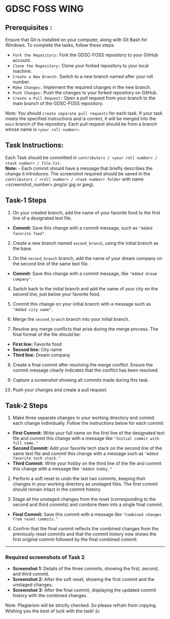 # GDSC FOSS WING

## Prerequisites : 
Ensure that Git is installed on your computer, along with Git Bash for Windows. To complete the tasks, follow these steps:

- `Fork the Repository:` Fork the GDSC-FOSS repository to your GitHub account.
- `Clone the Repository:` Clone your forked repository to your local machine.
- `Create a New Branch:` Switch to a new branch named after your roll number.
- `Make Changes:` Implement the required changes in the new branch.
- `Push Changes:` Push the changes to your forked repository on GitHub.
- `Create a Pull Request:` Open a pull request from your branch to the main branch of the GDSC-FOSS repository.

Note: You should `create separate pull requests` for each task. If your task meets the specified instructions and is correct, it will be merged into the `main` branch of the repository. Each pull request should be from a branch whose name is `<your roll number>`.

## Task Instructions:
Each Task should be committed in `contributors / <your roll number> / <task number> / file.txt`. <br>
**Note:** -  Each commit should have a message that briefly describes the change it introduces. The screenshot required should be saved in the `contributors / <roll number> / <task number> folder` with name <screenshot_number>.png(or jpg or jpeg).
          
## Task-1 Steps

1.  On your created branch, add the name of your favorite food to the first line of a designated text file.
   - **Commit:** Save this change with a commit message, such as `"Added favorite food"`.

2.  Create a new branch named `second_branch`, using the initial branch as the base.

3.  On the `second_branch` branch, add the name of your dream company on the second line of the same text file.
   - **Commit:** Save this change with a commit message, like `"Added dream company"`.

4.  Switch back to the initial branch and add the name of your city on the second line, just below your favorite food.

5.  Commit this change on your initial branch with a message such as `"Added city name"`.

6.  Merge the `second_branch` branch into your initial branch.

7.  Resolve any merge conflicts that arise during the merge process. The final format of the file should be:
   - **First line:** Favorite food
   - **Second line:** City name
   - **Third line:** Dream company

8.  Create a final commit after resolving the merge conflict. Ensure the commit message clearly indicates that the conflict has been resolved.

9.  Capture a screenshot showing all commits made during this task.

10. Push your changes and create a pull request.



## Task-2 Steps

1.  Make three separate changes in your working directory and commit each change individually. Follow the instructions below for each commit:
   - **First Commit:** Write your full name on the first line of the designated text file and commit this change with a message like `"Initial commit with full name."`
   - **Second Commit:** Add your favorite tech stack on the second line of the same text file and commit this change with a message such as `"Added favorite tech stack."`
   - **Third Commit:** Write your hobby on the third line of the file and commit this change with a message like `"Added hobby."`

2.  Perform a soft reset to undo the last two commits, keeping their changes in your working directory as unstaged files. The first commit should remain intact in the commit history. 

3.  Stage all the unstaged changes from the reset (corresponding to the second and third commits) and combine them into a single final commit.
   - **Final Commit:** Save this commit with a message like `"Combined changes from reset commits."`

4.  Confirm that the final commit reflects the combined changes from the previously reset commits and that the commit history now shows the first original commit followed by the final combined commit.

---

### Required screenshots of Task 2

- **Screenshot 1:** Details of the three commits, showing the first, second, and third commit.
- **Screenshot 2:** After the soft reset, showing the first commit and the unstaged changes.
- **Screenshot 3:** After the final commit, displaying the updated commit history with the combined changes.

Note: Plagiarism will be strictly checked. So please refrain from copying. 
Wishing you the best of luck with the task! 👍
